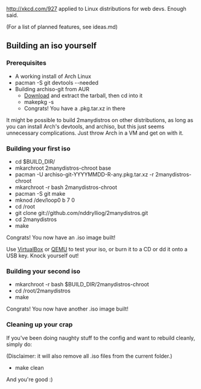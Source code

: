http://xkcd.com/927 applied to Linux distributions for web devs. Enough said.

(For a list of planned features, see ideas.md)

## Building an iso yourself

### Prerequisites

  * A working install of Arch Linux
  * pacman -S git devtools --needed
  * Building archiso-git from AUR
    * [Download](http://aur.archlinux.org/packages.php?ID=25996) and extract the tarball, then cd into it
    * makepkg -s
    * Congrats! You have a .pkg.tar.xz in there
  
It might be possible to build 2manydistros on other distributions,
as long as you can install Arch's devtools, and archiso, but this just seems
unnecessary complications. Just throw Arch in a VM and get on with it.

### Building your first iso

  * cd $BUILD_DIR/
  * mkarchroot 2manydistros-chroot base
  * pacman -U archiso-git-YYYYMMDD-R-any.pkg.tar.xz -r 2manydistros-chroot
  * mkarchroot -r bash 2manydistros-chroot
  * pacman -S git make
  * mknod /dev/loop0 b 7 0
  * cd /root
  * git clone git://github.com/nddrylliog/2manydistros.git
  * cd 2manydistros
  * make

Congrats! You now have an .iso image built!

Use [VirtualBox](https://wiki.archlinux.org/index.php/VirtualBox) or [QEMU](https://wiki.archlinux.org/index.php/QEMU)
to test your iso, or burn it to a CD or dd it onto a USB key. Knock yourself out!

### Building your second iso

  * mkarchroot -r bash $BUILD_DIR/2manydistros-chroot
  * cd /root/2manydistros
  * make
  
Congrats! You now have another .iso image built!

### Cleaning up your crap

If you've been doing naughty stuff to the config and want to rebuild cleanly, simply do:

(Disclaimer: it will also remove all .iso files from the current folder.)

  * make clean
  
And you're good :)




